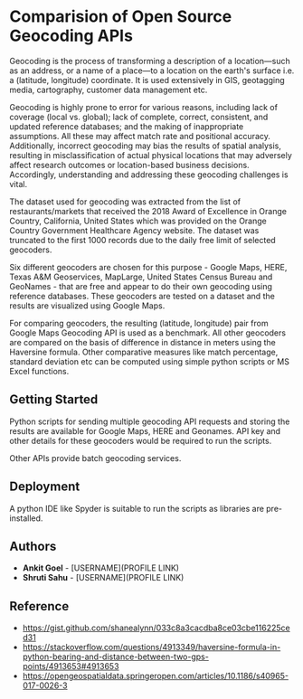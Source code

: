 # Comparision of Open Source Geocoding APIs

Geocoding is the process of transforming a description of a location—such as an address, or a name of a place—to a location on the earth's surface i.e. a (latitude, longitude) coordinate. It is used extensively in GIS, geotagging media, cartography, customer data management etc.

Geocoding is highly prone to error for various reasons, including lack of coverage (local vs. global); lack of complete, correct, consistent, and updated reference databases; and the making of inappropriate assumptions. All these may affect match rate and positional accuracy. Additionally, incorrect geocoding may bias the results of spatial analysis, resulting in misclassification of actual physical locations that may adversely affect research outcomes or location-based business decisions. Accordingly, understanding and addressing these geocoding challenges is vital.

The dataset used for geocoding was extracted from the list of restaurants/markets that received the 2018 Award of Excellence in Orange Country, California, United States which was provided on the Orange Country Government Healthcare Agency website. The dataset was truncated to the first 1000 records due to the daily free limit of selected geocoders. 

Six different geocoders are chosen for this purpose - Google Maps, HERE, Texas A&M Geoservices, MapLarge, United States Census Bureau and GeoNames - that are free and appear to do their own geocoding using reference databases. These geocoders are tested on a dataset and the results are visualized using Google Maps.

For comparing geocoders, the resulting (latitude, longitude) pair from Google Maps Geocoding API is used as a benchmark. All other geocoders are compared on the basis of difference in distance in meters using the Haversine formula. Other comparative measures like match percentage, standard deviation etc can be computed using simple python scripts or MS Excel functions.

## Getting Started

Python scripts for sending multiple geocoding API requests and storing the results are available for Google Maps, HERE and Geonames. API key and other details for these geocoders would be required to run the scripts.

Other APIs provide batch geocoding services.

## Deployment

A python IDE like Spyder is suitable to run the scripts as libraries are pre-installed.

## Authors

* **Ankit Goel** - [USERNAME](PROFILE LINK)
* **Shruti Sahu** - [USERNAME](PROFILE LINK)

## Reference

* https://gist.github.com/shanealynn/033c8a3cacdba8ce03cbe116225ced31
* https://stackoverflow.com/questions/4913349/haversine-formula-in-python-bearing-and-distance-between-two-gps-points/4913653#4913653
* https://opengeospatialdata.springeropen.com/articles/10.1186/s40965-017-0026-3

